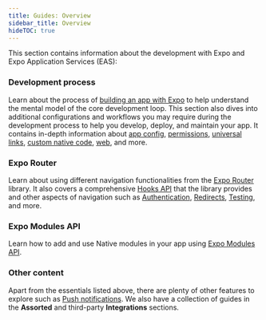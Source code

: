 ```yaml
---
title: Guides: Overview
sidebar_title: Overview
hideTOC: true
---
```


This section contains information about the development with Expo and Expo Application Services (EAS):

### <span className="inline-flex items-center gap-2">Development process</span>

Learn about the process of [building an app with Expo](/workflow/overview/) to help understand the mental model of the core development loop. This section also dives into additional configurations and workflows you may require during the development process to help you develop, deploy, and maintain your app. It contains in-depth information about [app config](/workflow/configuration/), [permissions](/guides/permissions/), [universal links](/linking/into-your-app/), [custom native code](/workflow/continuous-native-generation/), [web](/workflow/web/), and more.

### <span className="inline-flex items-center gap-2">Expo Router</span>

Learn about using different navigation functionalities from the [Expo Router](/router/basics/layout/#root-layout) library. It also covers a comprehensive [Hooks API](/router/reference/hooks/) that the library provides and other aspects of navigation such as [Authentication](/router/reference/authentication/), [Redirects](/router/reference/redirects/), [Testing](/router/reference/testing/), and more.

### <span className="inline-flex items-center gap-2">Expo Modules API</span>

Learn how to add and use Native modules in your app using [Expo Modules API](/modules/overview/).

### Other content

Apart from the essentials listed above, there are plenty of other features to explore such as [Push notifications](/push-notifications/overview/). We also have a collection of guides in the **Assorted** and third-party **Integrations** sections.